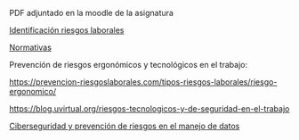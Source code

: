 PDF adjuntado en la moodle de la asignatura


[Identificación riesgos laborales](https://www.unir.net/revista/ingenieria/riesgos-laborales-informatica/)

[Normativas](https://www.boe.es/buscar/act.php?id=BOE-A-2022-7191)


Prevención de riesgos ergonómicos y tecnológicos en el trabajo:

https://prevencion-riesgoslaborales.com/tipos-riesgos-laborales/riesgo-ergonomico/

https://blog.uvirtual.org/riesgos-tecnologicos-y-de-seguridad-en-el-trabajo

[Ciberseguridad y prevención de riesgos en el manejo de datos](https://protecciondatos-lopd.com/empresas/ciberseguridad-privacidad/)
